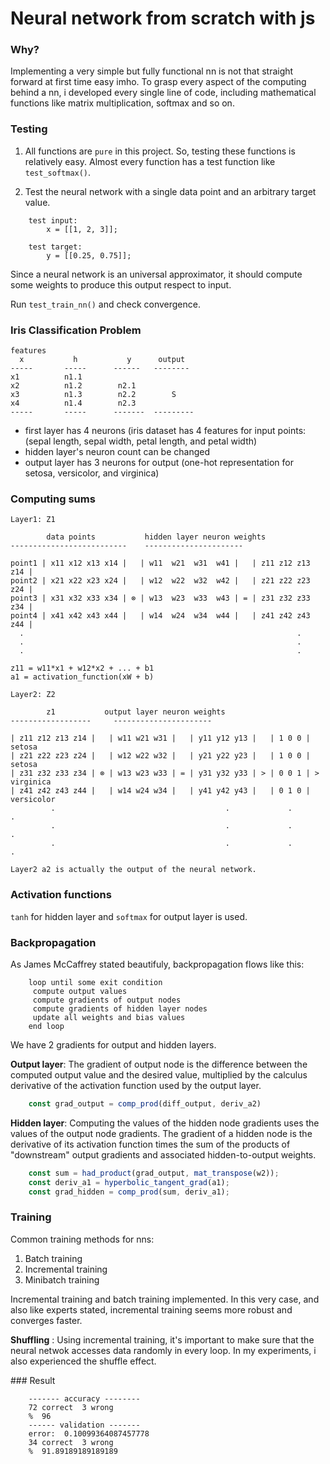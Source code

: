 # Neural network from scratch with js

### Why?
Implementing a very simple but fully functional nn is not that straight forward at first time easy imho. 
To grasp every aspect of the computing behind a nn, i developed every single line of code, including mathematical functions like matrix multiplication, softmax and so on.   

### Testing

1. All functions are `pure` in this project. So, testing these functions is relatively easy. Almost every function has a test function like `test_softmax()`.

2. Test the neural network with a single data point and an arbitrary target value.

```
	test input:
		x = [[1, 2, 3]];

	test target:
		y = [[0.25, 0.75]];
```

Since a neural network is an universal approximator, it should compute some weights to produce this output respect to input.

Run `test_train_nn()` and check convergence.


### Iris Classification Problem

	features	
	  x           h           y      output
	-----       -----      ------   --------
	x1          n1.1 
	x2          n1.2        n2.1 
	x3          n1.3        n2.2        S
	x4          n1.4        n2.3
    -----       -----      -------  ---------

- first layer has 4 neurons (iris dataset has 4 features for input points: (sepal length, sepal width, petal length, and petal width)
- hidden layer's neuron count can be changed
- output layer has 3 neurons for output (one-hot representation for setosa, versicolor, and virginica)

### Computing sums

	Layer1: Z1

	        data points			  hidden layer neuron weights
	--------------------------    ----------------------

	point1 | x11 x12 x13 x14 |   | w11  w21  w31  w41 |   | z11 z12 z13 z14 |
 	point2 | x21 x22 x23 x24 |   | w12  w22  w32  w42 |   | z21 z22 z23 z24 |
	point3 | x31 x32 x33 x34 | ⊗ | w13  w23  w33  w43 | = | z31 z32 z33 z34 |
	point4 | x41 x42 x43 x44 |   | w14  w24  w34  w44 |   | z41 z42 z43 z44 |
	  .                                                             .
	  .                                                             .
	  .                                                             .

	z11 = w11*x1 + w12*x2 + ... + b1
	a1 = activation_function(xW + b)

	Layer2: Z2

			z1			 output layer neuron weights
	------------------     ----------------------

	| z11 z12 z13 z14 |   | w11 w21 w31 |   | y11 y12 y13 |   | 1 0 0 |    setosa
	| z21 z22 z23 z24 |   | w12 w22 w32 |   | y21 y22 y23 |   | 1 0 0 |    setosa
 	| z31 z32 z33 z34 | ⊗ | w13 w23 w33 | = | y31 y32 y33 | > | 0 0 1 | >  virginica
	| z41 z42 z43 z44 |   | w14 w24 w34 |   | y41 y42 y43 |   | 0 1 0 |    versicolor
	         .                                      .             .            .
	         .                                      .             .            .
	         .                                      .             .            .

	Layer2 a2 is actually the output of the neural network.

### Activation functions 
`tanh` for hidden layer and `softmax` for output layer is used.

### Backpropagation

As James McCaffrey stated beautifuly, backpropagation flows like this: 

```
	loop until some exit condition
	 compute output values
	 compute gradients of output nodes
	 compute gradients of hidden layer nodes
	 update all weights and bias values
	end loop
```

We have 2 gradients for output and hidden layers.

**Output layer**: The gradient of output node is the difference between the computed output value and the
desired value, multiplied by the calculus derivative of the activation function used by the output
layer.

```js
	const grad_output = comp_prod(diff_output, deriv_a2)
```

**Hidden layer**: Computing the values of the hidden node gradients uses the values of the output node
gradients. The gradient of a hidden node is the derivative of its activation function times the sum
of the products of "downstream" output gradients and associated
hidden-to-output weights. 

```js
	const sum = had_product(grad_output, mat_transpose(w2));
	const deriv_a1 = hyperbolic_tangent_grad(a1);
	const grad_hidden = comp_prod(sum, deriv_a1);
```

### Training

Common training methods for nns:

1. Batch training
2. Incremental training
3. Minibatch training

Incremental training and batch training implemented. In this very case, and also like experts stated, 
incremental training seems more robust and converges faster.

**Shuffling** :
Using incremental training, it's important to make sure that the neural netwok accesses data randomly in every loop.
In my experiments, i also experienced the shuffle effect.

### Result

```
	------- accuracy --------
	72 correct  3 wrong
	%  96
	------ validation -------
	error:  0.10099364087457778
	34 correct  3 wrong
	%  91.89189189189189
```
